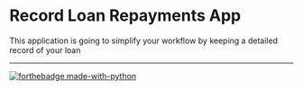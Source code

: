 # Record Loan Repayments App
 This application is going to simplify your workflow by keeping a detailed record of your loan
 
---
[![forthebadge made-with-python](http://ForTheBadge.com/images/badges/made-with-python.svg)](https://www.python.org/)